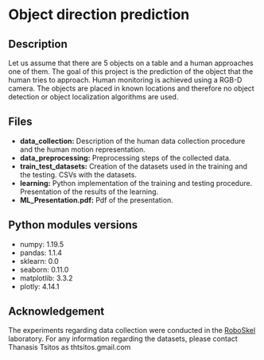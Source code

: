 # Object direction prediction

## Description
Let us assume that there are 5 objects on a table and a human approaches one of them. The goal of this project is the prediction of the object that the human tries to approach. Human monitoring is achieved using a RGB-D camera. The objects are placed in known locations and therefore no object detection or object localization algorithms are used.

## Files

* <b> data_collection:</b> Description of the human data collection procedure and the human motion representation.
* <b> data_preprocessing:</b> Preprocessing steps of the collected data.
* <b> train_test_datasets:</b> Creation of the datasets used in the training and the testing. CSVs with the datasets.
* <b> learning:</b> Python implementation of the training and testing procedure. Presentation of the results of the learning.
* <b> ML_Presentation.pdf:</b> Pdf of the presentation.

## Python modules versions

* numpy: 1.19.5
* pandas: 1.1.4
* sklearn: 0.0
* seaborn: 0.11.0
* matplotlib: 3.3.2
* plotly: 4.14.1

## Acknowledgement
The experiments regarding data collection were conducted in the [RoboSkel](https://github.com/Roboskel-Manipulation) laboratory. For any information regarding the datasets, please contact Thanasis Tsitos as thtsitos.gmail.com
